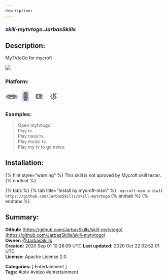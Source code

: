 ```yaml
---
description: 
---
```


### _skill-mytvtogo.JarbasSkills_  
## Description:  
MyTVtoGo for mycroft

![](./mytvtogo.png)  
  
  
### Platform:  
 ![Mark I](../.gitbook/assets/mark-1-icon.png)  ![Mark II](../.gitbook/assets/mark-2-icon.png)  ![Picroft](../.gitbook/assets/picroft-icon.png)  ![plasmoid](../.gitbook/assets/kde.png)   
### Examples:  
> Open mytvtogo.  
> Play tv.  
> Play nasa tv.  
> Play music tv.  
> Play my tv to go news.  
  
## Installation:  
{% hint style="warning" %}
This skill is not aproved by Mycroft skill tester.
{% endhint %}
    
{% tabs %}
{% tab title="Install by mycroft-msm" %}
``` mycroft-msm install https://github.com/JarbasSkills/skill-mytvtogo```
{% endtab %}
  {% endtabs %}
    
## Summary:  
**Github:** [https://github.com/JarbasSkills/skill-mytvtogo](https://github.com/JarbasSkills/skill-mytvtogo)  
**Owner:** [@JarbasSkills](https://github.com/JarbasSkills)  
**Created:** 2020 Sep 01 10:28:09 UTC  **Last updated:** 2020 Oct 22 02:52:01 UTC  
**License:** Apache License 2.0  
  
**Categories:** [ Entertainment ]   
**Tags:** \#iptv \#video \#entertainment   
